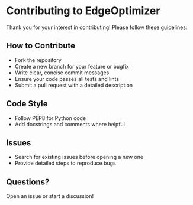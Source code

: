 # Contributing to EdgeOptimizer

Thank you for your interest in contributing! Please follow these guidelines:

## How to Contribute
- Fork the repository
- Create a new branch for your feature or bugfix
- Write clear, concise commit messages
- Ensure your code passes all tests and lints
- Submit a pull request with a detailed description

## Code Style
- Follow PEP8 for Python code
- Add docstrings and comments where helpful

## Issues
- Search for existing issues before opening a new one
- Provide detailed steps to reproduce bugs

## Questions?
Open an issue or start a discussion!
